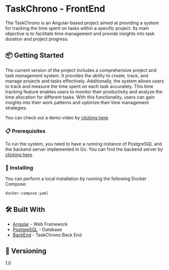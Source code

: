 # TaskChrono - FrontEnd

The TaskChrono is an Angular-based project aimed at providing a system for tracking the time spent on tasks within a specific project. Its main objective is to facilitate time management and provide insights into task duration and project progress.

## 📦 Getting Started

The current version of the project includes a comprehensive project and task management system. It provides the ability to create, track, and manage projects and tasks effectively. Additionally, the system allows users to track and measure the time spent on each task accurately. This time tracking feature enables users to monitor their productivity and analyze the time allocation for different tasks. With this functionality, users can gain insights into their work patterns and optimize their time management strategies.

You can check out a demo video by [clicking here](). 

### 📋 Prerequisites

To run the system, you need to have a running instance of PostgreSQL and the backend server implemented in Go. You can find the backend server by [clicking here](https://github.com/marcosduarte-dev/TaskChrono-Back).

### 🔧 Installing

You can perform a local installation by running the following Docker Compose:

```
docker-compose.yaml
```

## 🛠️ Built With

* [Angular](https://angular.io) - Web Framework
* [PostgreSQL](https://www.postgresql.org) - Database
* [BackEnd](https://github.com/marcosduarte-dev/TaskChrono-Back) - TaskChrono Back End

## 📌 Versioning

1.0